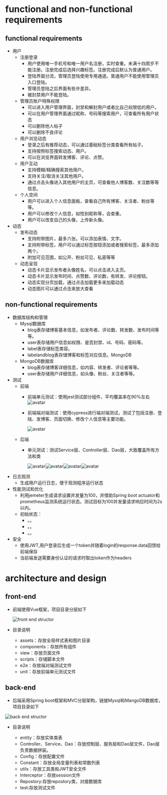 # functional and non-functional requirements

## functional requirements

* 用户
  * 注册登录
    * 用户使用唯一手机号和唯一用户名注册，实时查重。未满十四周岁不能注册。注册完成后选择兴趣标签。注册完成后默认为普通用户。
    * 登陆界面分流，管理员登陆使用专用通道。普通用户不能使用管理员入口登陆。
    * 管理员登陆之后界面有些许差异。
    * 被封禁用户不能登陆。
  * 管理员账户特殊权限
    * 可以进入用户管理界面，封禁和解封用户或者比自己权限低的用户。
    * 可以在用户管理界面通过昵称、号码等搜索用户，可查看所有用户状态
    * 可以删除他人帖子
    * 可以删除不良评论
  * 用户浏览动态
    * 登录之后有推荐动态，可以通过基础标签分类查看所有帖子。
    * 支持按照标签搜索动态、用户。
    * 可以在浏览界面转发博客、评论、点赞。
  * 用户互动
    * 支持模糊/精确搜索其他用户。
    * 支持关注/取消关注其他用户。
    * 通过点击头像进入其他用户的主页，可查看他人博客数、关注数等等信息。
  * 个人空间
    * 用户可以进入个人信息面板，查看自己所有博客、关注者、粉丝等等。
    * 用户可以修改个人信息，如性别昵称等，会查重。
    * 用户可以改变自己的头像，上传新头像。
* 动态
  * 发布动态
    * 支持附带图片，最多六张。可以添加表情、文字。
    * 支持附带标签，用户可以通过标签按钮添加或者搜索标签，最多添加两个。
    * 附加可见范围，如公开、粉丝可见、私密等等
  * 动态呈现
    * 动态卡片显示发布者头像姓名，可以点击进入主页。
    * 动态卡片显示发布时间、点赞数、评论数，有转发、评论按钮。
    * 动态实现分页加载，通过点击加载更多来加载动态
    * 动态图片可以通过点击来放大查看

## non-functional requirements

* 数据库结构和管理
  * Mysql数据库
    * blog表存储博客基本信息，如发布者、评论数、转发数、发布时间等等。
    * user表存储用户信息如权限、是否封禁、id、号码、密码等。
    * label表存储标签类容。
    * labelandblog表存储博客和标签对应信息。MongoDB
  * MongoDB数据库
    * blog表存储博客详细信息，如内容、转发者、评论者等等。
    * user表存储用户详细信息，如头像、粉丝、关注者等等。
* 测试
  * 前端
    * 前端单元测试：使用jest测试部分组件，平均覆盖率在90%左右![avatar](./pic/f-unit.png)
    * 前端端对端测试：使用cypress进行端对端测试，测试了包括注册、登陆、发博客、页面切换、修改个人信息等主要功能。

      ![avatar](./pic/f-e2e.png)
  * 后端
    * 单元测试：测试Service层、Controller层、Dao层，大致覆盖所有方法和类

      ![avatar](./pic/b-unit-S.png)![avatar](./pic/b-unit-D.png)![avatar](./pic/b-unit-C.png)![avatar](./pic/b-unit-A.png)
* 日志观测
  * 生成用户运行日志，便于观测程序运行状态
* 性能测试和优化
  * 利用jemeter生成请求设置并发量为100，并借助Spring boot actuator和prometheus监测系统运行状态。测试目标为100并发量请求响应时间为2s以内。
  * 初始状态：
    * 。。
    * 。。
    * 。。
* 安全
  * 使用JWT,用户登录后生成一个token并随着login的response.data回馈给前端保存
  * 当前端发送需要身份认证的请求时取出token作为headers

# architecture and design

## front-end

* 前端使用Vue框架，项目目录分层如下

  ![front end structor](./pic/f-structor.jpg)

* 目录说明
  * assets：存放全局样式表和图片目录
  * components：存放所有组件
  * view：存放页面文件
  * scripts：存储脚本文件
  * e2e：存放端对端测试文件
  * unit：存放前端单元测试文件

## back-end

* 后端采用Spring boot框架和MVC分层架构，链接Mysql和MangoDB数据库，项目目录如下

![back end structor](./pic/b-structor.png)
  
* 目录说明

  * entity：存放实体类表
  * Controller、Service、Dao：存放控制层、服务层和Dao层文件，Dao层负责数据拼装。
  * Config：存放配置文件
  * Constant：存放全局变量列表和常数列表
  * utils：存放工具类和JWT安全文件
  * Interceptor：存放session文件
  * Repostory:存放repostory类，对接数据库
  * test:存放测试文件
